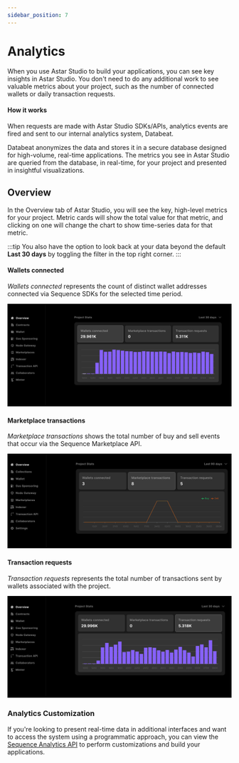 ```yaml
---
sidebar_position: 7
---
```


# Analytics
When you use Astar Studio to build your applications, you can see key insights in Astar Studio.
You don't need to do any additional work to see valuable metrics about your project, such as the number
of connected wallets or daily transaction requests.

#### How it works

When requests are made with Astar Studio SDKs/APIs, analytics events are fired and sent to our internal analytics system, Databeat.

Databeat anonymizes the data and stores it in a secure database designed for high-volume, real-time applications. The metrics you see in Astar Studio are 
queried from the database, in real-time, for your project and presented in insightful visualizations. 

## Overview

In the Overview tab of Astar Studio, you will see the key, high-level metrics for your project. Metric cards will show the total value for that metric, and
clicking on one will change the chart to show time-series data for that metric. 

:::tip 
You also have the option to look back at your data beyond the default **Last 30 days** 
by toggling the filter in the top right corner. 
:::

#### Wallets connected
*Wallets connected* represents the count of distinct wallet addresses connected via Sequence SDKs for the selected time period. 

![Astar Studio analytics wallets connected](./img/analytics/studio_analytics_wallets_connected.png)

#### Marketplace transactions
*Marketplace transactions* shows the total number of buy and sell events that occur via the Sequence Marketplace API.

![Astar Studio analytics marketplace transactions](./img/analytics/studio_analytics_market_txns.png)

#### Transaction requests

*Transaction requests* represents the total number of transactions sent by wallets associated with the project.

![Astar Studio analytics transaction requests](./img/analytics/studio_analytics_txn_requests.png)

### Analytics Customization

If you're looking to present real-time data in additional interfaces and want to access the system using a programmatic approach, you can view the [Sequence Analytics API](https://docs.sequence.xyz/api/analytics/overview) to perform customizations and build your applications.